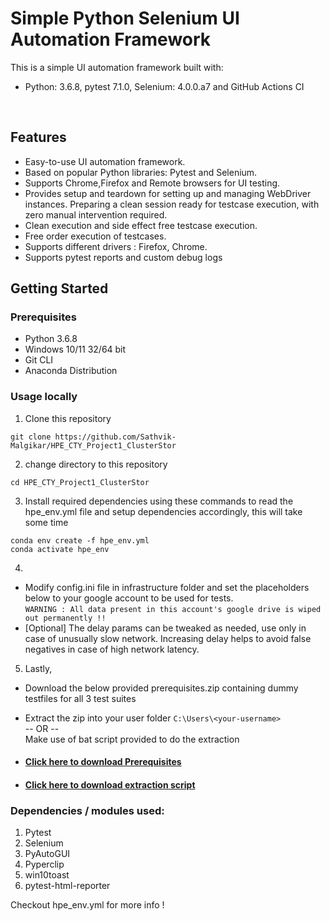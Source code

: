 # Simple Python Selenium UI Automation Framework

This is a simple UI automation framework built with:
- Python: 3.6.8, pytest 7.1.0, Selenium: 4.0.0.a7 and GitHub Actions CI
<br>



## Features

- Easy-to-use UI automation framework.
- Based on popular Python libraries: Pytest and Selenium.
- Supports Chrome,Firefox and Remote browsers for UI testing.
- Provides setup and teardown for setting up and managing WebDriver instances. Preparing a clean session ready for testcase execution, with zero manual intervention required.
- Clean execution and side effect free testcase execution.
- Free order execution of testcases.
- Supports different drivers : Firefox, Chrome.
- Supports pytest reports and custom debug logs

## Getting Started

### Prerequisites

- Python 3.6.8
- Windows 10/11 32/64 bit
- Git CLI
- Anaconda Distribution

### Usage locally

1. Clone this repository 
```
git clone https://github.com/Sathvik-Malgikar/HPE_CTY_Project1_ClusterStor
```
2. change directory to this repository
```
cd HPE_CTY_Project1_ClusterStor
```

3. Install required dependencies using these commands to read the hpe_env.yml file and setup dependencies accordingly, this will take some time
```
conda env create -f hpe_env.yml
conda activate hpe_env
```
4. 
- Modify config.ini file in infrastructure folder and set the placeholders below to your google account to be used for tests. <br/> ```WARNING : All data present in this account's google drive is wiped out permanently !!```<br/> 
- [Optional] The delay params can be tweaked as needed, use only in case of unusually slow network. Increasing delay helps to avoid false negatives in case of high network latency.<br/> 

5. Lastly,
 - Download the below provided prerequisites.zip containing dummy testfiles for all 3 test suites
 - Extract the zip into your user folder  ```C:\Users\<your-username>```
<br/> -- OR --<br/>
Make use of bat script provided to do the extraction

- #### [Click here to download Prerequisites](https://dl.dropbox.com/scl/fi/nlvt2cu52axbyx6tdb5en/prerequisites.zip?rlkey=z2k6n4vj064gk1z65tqzs3o5a&st=h5xuv9nl&dl=0)
- #### [Click here to download extraction script](https://dl.dropbox.com/scl/fi/xi9bmfxtay8svzk6lgfy0/extract_to_userfolder.bat?rlkey=o38j9zrpvj4w771eos5nv8tff&st=kotblukf&dl=0)


### Dependencies / modules used:
1. Pytest
2. Selenium
3. PyAutoGUI
4. Pyperclip
5. win10toast
6. pytest-html-reporter

Checkout hpe_env.yml for more info !
